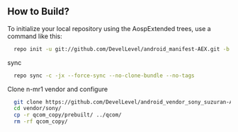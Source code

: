 How to Build?
-------------

To initialize your local repository using the AospExtended trees, use a command like this:

```bash
  repo init -u git://github.com/DevelLevel/android_manifest-AEX.git -b n-mr1
```

sync

```bash
  repo sync -c -jx --force-sync --no-clone-bundle --no-tags
```

Clone n-mr1 vendor and configure

```bash
  git clone https://github.com/DevelLevel/android_vendor_sony_suzuran-AEX.git -b n-mr1 vendor/sony
  cd vendor/sony/
  cp -r qcom_copy/prebuilt/ ../qcom/
  rm -rf qcom_copy/
```
